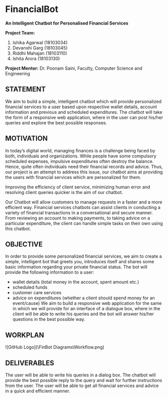 # FinancialBot
**An Intelligent Chatbot for Personalised Financial Services**


**Project Team:**
1.	Ishika Agarwal (18103034) 
2.	Devanshi Garg (18103045)
3.	Riddhi Mahajan (18103110)
4.	Ishita Arora (18103130)

**Project Mentor:** Dr. Poonam Saini, Faculty, Computer Science and Engineering

## STATEMENT

We aim to build a simple, intelligent chatbot which will provide personalized financial services to a user based upon respective wallet details, account information and previous and scheduled expenditures. The chatbot will take the form of a responsive web application, where in the user can post his/her queries and explore the best possible responses.

## MOTIVATION

In today’s digital world, managing finances is a challenge being faced by both, individuals and organizations. While people have some compulsory scheduled expenses, impulsive expenditures often destroy the balance. Hence, quite often individuals need their financial records and advice. Thus, our project is an attempt to address this issue, our chatbot aims at providing the users with financial services which are personalized for them.


Improving the efficiency of client service, minimizing human error and resolving client queries quicker is the aim of our chatbot.


Our Chatbot will allow customers to manage requests in a faster and a more efficient way. Financial services chatbots can assist clients in conducting a variety of financial transactions in a conversational and secure manner. From reviewing an account to making payments, to taking advice on a particular expenditure, the client can handle simple tasks on their own using this chatbot. 

## OBJECTIVE

In order to provide some personalized financial services, we aim to create a simple, intelligent bot that greets you, introduces itself and shares some basic information regarding your private financial status. 
The bot will provide the following information to a user:
* wallet details (total money in the account, spent amount etc.)
* scheduled funds
* customer care services
* advice on expenditures (whether a client should spend money for an event/cause) 
We aim to build a responsive web application for the same in which we will provide for an interface of a dialogue box, where in the client will be able to write his queries and the bot will answer his/her questions in the best possible way.

## WORKPLAN

![GitHub Logo](\FinBot Diagrams\Workflow.png)

## DELIVERABLES

The user will be able to write his queries in a dialog box. The chatbot will provide the best possible reply to the query and wait for further instructions from the user. The user will be able to get all financial services and advice in a quick and efficient manner.

